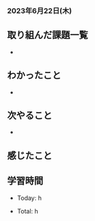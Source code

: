 ### 2023年6月22日(木)

## 取り組んだ課題一覧

-

## わかったこと

-

## 次やること

-

## 感じたこと


## 学習時間

- Today: h

- Total: h



